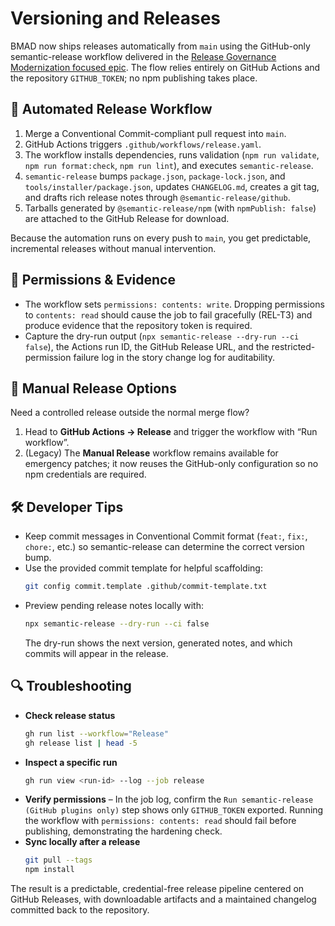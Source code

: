 # Versioning and Releases

BMAD now ships releases automatically from `main` using the GitHub-only semantic-release workflow delivered in the [Release Governance Modernization focused epic](bmad/focused-epics/release-governance/epic.md). The flow relies entirely on GitHub Actions and the repository `GITHUB_TOKEN`; no npm publishing takes place.

## 🚀 Automated Release Workflow

1. Merge a Conventional Commit-compliant pull request into `main`.
2. GitHub Actions triggers `.github/workflows/release.yaml`.
3. The workflow installs dependencies, runs validation (`npm run validate`, `npm run format:check`, `npm run lint`), and executes `semantic-release`.
4. `semantic-release` bumps `package.json`, `package-lock.json`, and `tools/installer/package.json`, updates `CHANGELOG.md`, creates a git tag, and drafts rich release notes through `@semantic-release/github`.
5. Tarballs generated by `@semantic-release/npm` (with `npmPublish: false`) are attached to the GitHub Release for download.

Because the automation runs on every push to `main`, you get predictable, incremental releases without manual intervention.

## 🔐 Permissions & Evidence

- The workflow sets `permissions: contents: write`. Dropping permissions to `contents: read` should cause the job to fail gracefully (REL-T3) and produce evidence that the repository token is required.
- Capture the dry-run output (`npx semantic-release --dry-run --ci false`), the Actions run ID, the GitHub Release URL, and the restricted-permission failure log in the story change log for auditability.

## 📝 Manual Release Options

Need a controlled release outside the normal merge flow?

1. Head to **GitHub Actions → Release** and trigger the workflow with “Run workflow”.
2. (Legacy) The **Manual Release** workflow remains available for emergency patches; it now reuses the GitHub-only configuration so no npm credentials are required.

## 🛠️ Developer Tips

- Keep commit messages in Conventional Commit format (`feat:`, `fix:`, `chore:`, etc.) so semantic-release can determine the correct version bump.
- Use the provided commit template for helpful scaffolding:
  ```bash
  git config commit.template .github/commit-template.txt
  ```
- Preview pending release notes locally with:
  ```bash
  npx semantic-release --dry-run --ci false
  ```
  The dry-run shows the next version, generated notes, and which commits will appear in the release.

## 🔍 Troubleshooting

- **Check release status**
  ```bash
  gh run list --workflow="Release"
  gh release list | head -5
  ```
- **Inspect a specific run**
  ```bash
  gh run view <run-id> --log --job release
  ```
- **Verify permissions** – In the job log, confirm the `Run semantic-release (GitHub plugins only)` step shows only `GITHUB_TOKEN` exported. Running the workflow with `permissions: contents: read` should fail before publishing, demonstrating the hardening check.
- **Sync locally after a release**
  ```bash
  git pull --tags
  npm install
  ```

The result is a predictable, credential-free release pipeline centered on GitHub Releases, with downloadable artifacts and a maintained changelog committed back to the repository.
